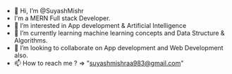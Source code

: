 - 👋 Hi, I’m @SuyashMishr
-  I'm a MERN Full stack Developer.
- 👀 I’m interested in App development & Artificial Intelligence
- 🌱 I’m currently learning machine learning concepts and Data Structure & Algorithms.
- 💞️ I’m looking to collaborate on App development and Web Development also.
- 📫 How to reach me ? => "suyashmishraa983@gmail.com"

<!---
SuyashMishr/SuyashMishr is a ✨ special ✨ repository because its `README.md` (this file) appears on your GitHub profile.
You can click the Preview link to take a look at your changes.
--->
